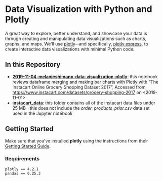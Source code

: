 # Data Visualization with Python and Plotly
A great way to explore, better understand, and showcase your data is through creating and manipulating data visualizations such as charts, graphs, and maps. We'll use [plotly](https://plot.ly/python/)--and specifically, [plotly express](https://plot.ly/python/plotly-express/), to create interactive data visualizations with minimal Python code.

## In this Repository
- __[2019-11-04-melanieshimano-data-visualization-plotly](https://github.com/jhu-business-analytics/plotly-data-visualizations/blob/master/2019-11-04-melanieshimano-data-visualization-plotly.ipynb)__: this notebook reviews dataframe merging and making bar charts with Plotly with “The Instacart Online Grocery Shopping Dataset 2017”, Accessed from https://www.instacart.com/datasets/grocery-shopping-2017 on <2019-11-01>
- __[instacart_data](https://github.com/jhu-business-analytics/plotly-data-visualizations/tree/master/instacart_data)__: this folder contains all of the instacart data files under 25 MB--this does not include the *order_products_prior.csv* data set used in the Jupyter notebook

## Getting Started
Make sure that you've installed __plotly__ using the instructions from their [Getting Started Guide](https://plot.ly/python/getting-started/).

### Requirements
```
plotly == 4.2.1
pandas == 0.25.2
```

